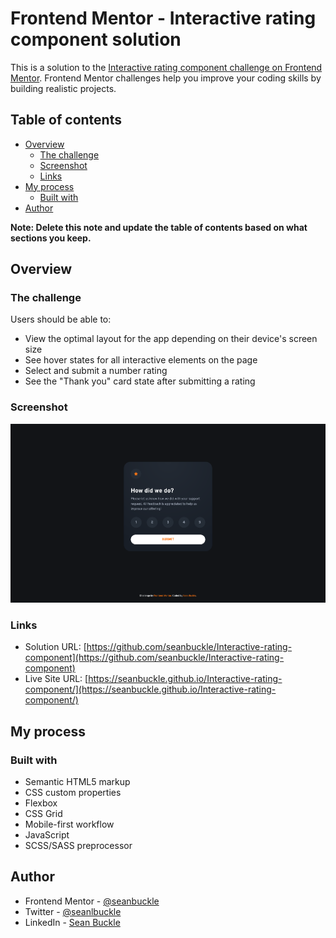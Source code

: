 # Frontend Mentor - Interactive rating component solution

This is a solution to the [Interactive rating component challenge on Frontend Mentor](https://www.frontendmentor.io/challenges/interactive-rating-component-koxpeBUmI). Frontend Mentor challenges help you improve your coding skills by building realistic projects. 

## Table of contents

- [Overview](#overview)
  - [The challenge](#the-challenge)
  - [Screenshot](#screenshot)
  - [Links](#links)
- [My process](#my-process)
  - [Built with](#built-with)
- [Author](#author)

**Note: Delete this note and update the table of contents based on what sections you keep.**

## Overview

### The challenge

Users should be able to:

- View the optimal layout for the app depending on their device's screen size
- See hover states for all interactive elements on the page
- Select and submit a number rating
- See the "Thank you" card state after submitting a rating

### Screenshot

![](./images/screenshot.png)

### Links

- Solution URL: [https://github.com/seanbuckle/Interactive-rating-component](https://github.com/seanbuckle/Interactive-rating-component)
- Live Site URL: [https://seanbuckle.github.io/Interactive-rating-component/](https://seanbuckle.github.io/Interactive-rating-component/)

## My process

### Built with

- Semantic HTML5 markup
- CSS custom properties
- Flexbox
- CSS Grid
- Mobile-first workflow
- JavaScript
- SCSS/SASS preprocessor

## Author

- Frontend Mentor - [@seanbuckle](https://www.frontendmentor.io/profile/seanbuckle)
- Twitter - [@seanlbuckle](https://www.twitter.com/seanlbuckle)
- LinkedIn - [Sean Buckle](https://www.linkedin.com/in/seanbuckle)